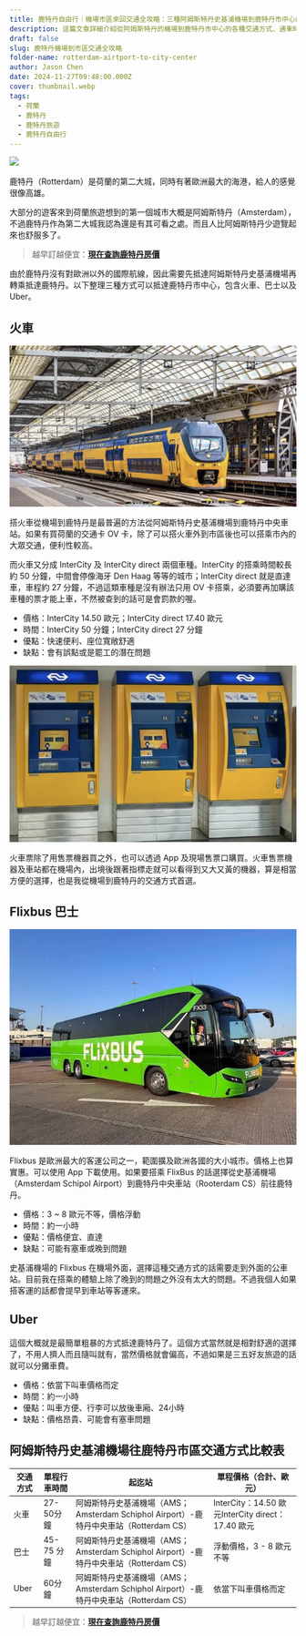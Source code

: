 ```yaml
---
title: 鹿特丹自由行｜機場市區來回交通全攻略：三種阿姆斯特丹史基浦機場到鹿特丹市中心的方法
description: 這篇文章詳細介紹從阿姆斯特丹的機場到鹿特丹市中心的各種交通方式、通車時間、價格比較、優缺點等實用資訊。
draft: false
slug: 鹿特丹機場到市區交通全攻略
folder-name: rotterdam-airtport-to-city-center
author: Jason Chen
date: 2024-11-27T09:48:00.000Z
cover: thumbnail.webp
tags:
  - 荷蘭
  - 鹿特丹
  - 鹿特丹旅遊
  - 鹿特丹自由行
---
```


![](thumbnail.webp)

鹿特丹（Rotterdam）是荷蘭的第二大城，同時有著歐洲最大的海港，給人的感覺很像高雄。

大部分的遊客來到荷蘭旅遊想到的第一個城市大概是阿姆斯特丹（Amsterdam），不過鹿特丹作為第二大城我認為還是有其可看之處。而且人比阿姆斯特丹少遊覽起來也舒服多了。

> 越早訂越便宜：[**現在查詢鹿特丹房價**](https://www.booking.com/city/nl/rotterdam.xt.html?aid=7956794&no_rooms=1&group_adults=2)

由於鹿特丹沒有對歐洲以外的國際航線，因此需要先抵達阿姆斯特丹史基浦機場再轉乘抵達鹿特丹。以下整理三種方式可以抵達鹿特丹市中心，包含火車、巴士以及 Uber。

## 火車

![](2.webp)

搭火車從機場到鹿特丹是最普遍的方法從阿姆斯特丹史基浦機場到鹿特丹中央車站。如果有買荷蘭的交通卡 OV 卡，除了可以搭火車外到市區後也可以搭乘市內的大眾交通，便利性較高。

而火車又分成 InterCity 及 InterCity direct 兩個車種。InterCity 的搭乘時間較長約 50 分鐘，中間會停像海牙 Den Haag 等等的城市；InterCity direct 就是直達車，車程約 27 分鐘，不過這類車種是沒有辦法只用 OV 卡搭乘，必須要再加購該車種的票才能上車，不然被查到的話可是會罰款的喔。

* 價格：InterCity 14.50 歐元；InterCity direct 17.40 歐元
* 時間：InterCity 50 分鐘；InterCity direct 27 分鐘
* 優點：快速便利、座位寬敞舒適
* 缺點：會有誤點或是罷工的潛在問題

![](3.webp)

火車票除了用售票機器買之外，也可以透過 App 及現場售票口購買。火車售票機器及車站都在機場內，出境後跟著指標走就可以看得到又大又黃的機器，算是相當方便的選擇，也是我從機場到鹿特丹的交通方式首選。

## Flixbus 巴士

![](4.webp)

Flixbus 是歐洲最大的客運公司之一，範圍擴及歐洲各國的大小城市。價格上也算實惠。可以使用 App 下載使用。如果要搭乘 FlixBus 的話選擇從史基浦機場（Amsterdam Schipol Airport）到鹿特丹中央車站（Rooterdam CS）前往鹿特丹。

- 價格：3 ~ 8 歐元不等，價格浮動
- 時間：約一小時
- 優點：價格便宜、直達
- 缺點：可能有塞車或晚到問題

史基浦機場的 Flixbus 在機場外面，選擇這種交通方式的話需要走到外面的公車站。目前我在搭乘的體驗上除了晚到的問題之外沒有太大的問題。不過我個人如果搭客運的話都會提早到車站等客運來。

## Uber

這個大概就是最簡單粗暴的方式抵達鹿特丹了。這個方式當然就是相對舒適的選擇了，不用人擠人而且隨叫就有，當然價格就會偏高，不過如果是三五好友旅遊的話就可以分攤車費。

- 價格：依當下叫車價格而定
- 時間：約一小時
- 優點：叫車方便、行李可以放後車廂、24小時
- 缺點：價格昂貴、可能會有塞車問題

## 阿姆斯特丹史基浦機場往鹿特丹市區交通方式比較表

| **交通方式** | **單程行車時間** | **起迄站**                                                   | **單程價格（合計、歐元）**                      |
| ------------ | ---------------- | ------------------------------------------------------------ | ------------------------------------------------- |
| 火車         | 27-50分鐘        | 阿姆斯特丹史基浦機場（AMS；Amsterdam Schiphol Airport）-鹿特丹中央車站（Rotterdam CS） | InterCity：14.50 歐元InterCity direct：17.40 歐元 |
| 巴士         | 45-75 分鐘       | 阿姆斯特丹史基浦機場（AMS；Amsterdam Schiphol Airport）-鹿特丹中央車站（Rotterdam CS） | 浮動價格，3 - 8 歐元不等                          |
| Uber         | 60分鐘           | 阿姆斯特丹史基浦機場（AMS；Amsterdam Schiphol Airport）-鹿特丹中央車站（Rotterdam CS） | 依當下叫車價格而定                                |

> 越早訂越便宜：[**現在查詢鹿特丹房價**](https://www.booking.com/city/nl/rotterdam.xt.html?aid=7956794&no_rooms=1&group_adults=2)